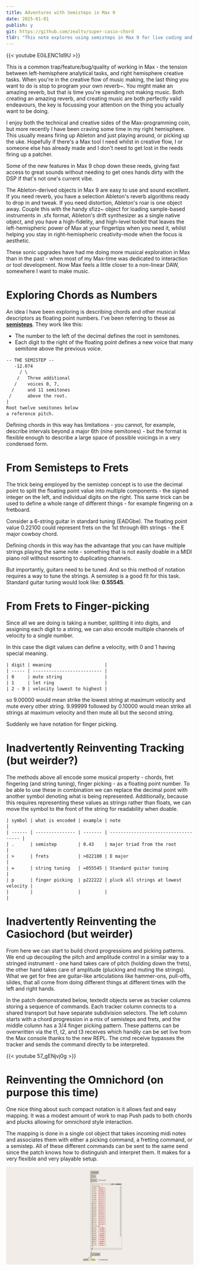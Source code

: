 ```yaml
---
title: Adventures with Semisteps in Max 9
date: 2025-01-01
publish: y
git: https://github.com/zealtv/super-casio-chord
tldr: "This note explores using semisteps in Max 9 for live coding and creating omnichord-style interactions. It discusses the new features in Max 9 that facilitate creative music-making, the concept of semisteps for describing chords as numbers, and how this notation can be extended to define frets, finger-picking patterns, and chord progressions, ultimately leading to a flexible and playable setup mapped to Push pads."
---
```

{{< youtube E0iLENC1d9U >}}

This is a common trap/feature/bug/quality of working in Max - the tension between left-hemisphere analytical tasks, and right hemisphere creative tasks.  When you're in the creative flow of music making, the last thing you want to do is stop to program your own reverb~.  You might make an amazing reverb, but that is time you're spending not making music.  Both creating an amazing reverb, and creating music are both perfectly valid endeavours, the key is focussing your attention on the thing you actually want to be doing.

I enjoy both the technical and creative sides of the Max-programming coin, but more recently I have been craving some time in my right hemisphere.  This usually means firing up Ableton and just playing around, or picking up the uke.  Hopefully if there's a Max tool I need whilst in creative flow, I or someone else has already made and I don't need to get lost in the reeds firing up a patcher.

Some of the new features in Max 9 chop down these reeds, giving fast access to great sounds without needing to get ones hands dirty with the DSP if that's not one's current vibe.

The Ableton-derived objects in Max 9 are easy to use and sound excellent.  If you need reverb, you have a selection Ableton's reverb algorithms ready to drop in and tweak.  If you need distortion, Ableton's roar is one object away.  Couple this with the handy sfizz~ object for loading sample-based instruments in .sfx format, Ableton's drift synthesizer as a single native object, and you have a high-fidelity, and high-level toolkit that leaves the left-hemispheric power of Max at your fingertips when you need it, whilst helping you stay in right-hemispheric creativity-mode when the focus is aesthetic.

These sonic upgrades have had me doing more musical exploration in Max than in the past - when most of my Max-time was dedicated to interaction or tool development.  Now Max feels a little closer to a non-linear DAW, somewhere I want to make music. 

# Exploring Chords as Numbers
An idea I have been exploring is describing chords and other musical descriptors as floating point numbers.  I've been referring to these as **[semisteps](intermals.md)**. They work like this:

- The number to the left of the decimal defines the root in semitones. 
- Each digit to the right of the floating point defines a new voice that many semitone above the previous voice.

```
-- THE SEMISTEP --
   -12.074   
     / \ 
    /   Three additional 
   /    voices 0, 7,
  /     and 11 semitones 
 /      above the root.
|
Root twelve semitones below 
a reference pitch.

```

Defining chords in this way has limitations - you cannot, for example, describe intervals beyond a major 6th (nine semitones) - but the format is flexible enough to describe a large space of possible voicings in a very condensed form.

# From Semisteps to Frets

The trick being employed by the semistep concept is to use the decimal point to split the floating point value into multiple components - the signed integer on the left, and individual digits on the right.  This same trick can be used to define a whole range of different things - for example fingering on a fretboard.

Consider a 6-string guitar in standard tuning (EADGbe).  The floating point value 0.22100 could represent frets on the 1st through 6th strings - the E major cowboy chord.

Defining chords in this way has the advantage that you can have multiple strings playing the same note - something that is not easily doable in a MIDI piano roll without resorting to duplicating channels.

But importantly, guitars need to be tuned. And so this method of notation requires a way to tune the strings.  A semistep is a good fit for this task.  Standard guitar tuning would look like:
**0.55545**.

# From Frets to Finger-picking
Since all we are doing is taking a number, splitting it into digits, and assigning each digit to a string, we can also encode multiple channels of velocity to a single number.

In this case the digit values can define a velocity, with 0 and 1 having special meaning.
```
| digit | meaning                    |
| ----- | -------------------------- |
| 0     | mute string                |
| 1     | let ring                   | 
| 2 - 9 | velocity lowest to highest |
```

so 9.00000 would mean strike the lowest string at maximum velocity and mute every other string. 9.99999 followed by 0.10000 would mean strike all strings at maximum velocity and then mute all but the second string.

Suddenly we have notation for finger picking.


# Inadvertently Reinventing Tracking (but weirder?)
The  methods above all encode some musical property - chords, fret fingering (and string tuning), finger picking - as a floating point number.  To be able to use these in combination we can replace the decimal point with another symbol denoting what is being represented.  Additionally, because this requires representing these values as strings rather than floats, we can move the symbol to the front of the string for readability when doable.

```
| symbol | what is encoded | example | note                                 |
| ------ | --------------- | ------- | ------------------------------------ |
| .      | semistep        | 0.43    | major triad from the root            |
| >      | frets           | >022100 | E major                              |
| =      | string tuning   | =055545 | Standard guitar tuning               |
| p      | finger picking  | p222222 | pluck all strings at lowest velocity |
|        |                 |         |                                      |
```

# Inadvertently Reinventing the Casiochord (but weirder)
From here we can start to build chord progressions and picking patterns.  We end up decoupling the pitch and amplitude control in a similar way to a stringed instrument - one hand takes care of pitch (holding down the frets), the other hand takes care of amplitude (plucking and muting the strings). What we get for free are guitar-like articulations like hammer-ons, pull-offs, slides, that all come from doing different things at different times with the left and right hands.

In the patch demonstrated below, textedit objects serve as tracker columns storing a sequence of commands.  Each tracker column connects to a shared transport but have separate subdivision selectors.  The left column starts with a chord progression in a mix of semisteps and frets, and the middle column has a 3/4 finger picking pattern.  These patterns can be overwritten via the t1, t2, and t3 receives which handily can be set live from the Max console thanks to the new REPL.  The cmd receive bypasses the tracker and sends the command directly to be interpreted.

{{< youtube 57_gENjvj0g >}}

# Reinventing the Omnichord (on purpose this time)

One nice thing about such compact notation is it allows fast and easy mapping.  It was a modest amount of work to map Push pads to both chords and plucks allowing for omnichord style interaction.  

The mapping is done in a single col object that takes incoming midi notes and associates them with either a picking command, a fretting command, or a semistep.  All of these different commands can be sent to the same send since the patch knows how to distinguish and interpret them.  It makes for a very flexible and very playable setup.

![the mapping scheme for the push omnichord](../files/omnichord-coll-mapping.png)
